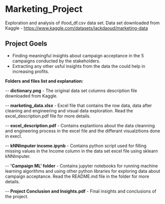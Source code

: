 # Marketing_Project
Exploration and analysis of ifood_df.csv data set.
Data set downloaded from Kaggle - https://www.kaggle.com/datasets/jackdaoud/marketing-data

## Project Goels
- Finding meaningful insights about campaign acceptance in the 5 campaigns conducted by the stakeholders. 
- Extracting any other usful insights from the data the could help in increasing profits.

**Folders and files list and explanation:**

-- **dictionary.png** - The original data set columns description file downloaded from Kaggle.

-- **marketing_data.xlsx** - Excel file that contains the row data, data after cleaning and engineering and visual data exploration.
                         Read the excel_description.pdf file for more details.
                         
-- **excel_description.pdf** - Contains explantions about the data cleanning and engineering process in the excel file and the differant visualzitions done                                  in execl.

-- **kNNImputer income.ipynb** - Contains python script used for filling missing values in the Income column in the data set excel file using sklearn                                          kNNImputer.
                         
-- **'Campaign ML' folder** - Contains jupyter notebooks for running machine learning algorithms and using other python libraries for exploring data about                                 campaign acceptance. 
                               Read the README.md file in the folder for more details.
                               
 -- **Project Conclusion and Insights.pdf** - Final insights and conclusions of the project.       
                        



